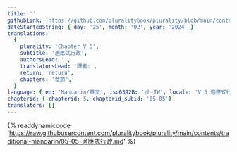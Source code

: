 ```yaml
---
title: ''
githubLink: 'https://github.com/pluralitybook/plurality/blob/main/contents/traditional-mandarin/05-05-適應式行政.md'
dateStartedString: { day: '25', month: '02', year: '2024' }
translations:
  {
    plurality: 'Chapter V 5',
    subtitle: '適應式行政',
    authorsLead: '',
    translatorsLead: '譯者:',
    return: 'return',
    chapters: '章節',
  }
language: { en: 'Mandarin/華文', iso6392B: 'zh-TW', locale: 'V 5 適應式行政' }
chapterid: { chapterid: 5, chapterid_subid: '05-05'}
translators: []
---
```

{% readdynamiccode 'https://raw.githubusercontent.com/pluralitybook/plurality/main/contents/traditional-mandarin/05-05-適應式行政.md' %}